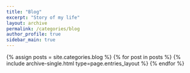 ```yaml
---
title: "Blog"
excerpt: "Story of my life"
layout: archive
permalink: /categories/blog
author_profile: true
sidebar_main: true
---
```


{% assign posts = site.categories.blog %}
{% for post in posts %} {% include archive-single.html type=page.entries_layout %} {% endfor %}